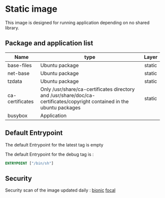 # Static image

This image is designed for running application depending on no shared library.

## Package and application list

| Name            | type                                                         | Layer  |
| --------------- | ------------------------------------------------------------ | :----: |
| base-files      | Ubuntu package                                               | static |
| net-base        | Ubuntu package                                               | static |
| tzdata          | Ubuntu package                                               | static |
| ca-certificates | Only /usr/share/ca-certificates directory and /usr/share/doc/ca-certificates/copyright contained in the ubuntu packages | static |
| busybox         | Application                                                  |

## Default Entrypoint

The default Entrypoint for the latest tag is empty

The default Entrypoint for the debug tag is :

```dockerfile
ENTRYPOINT ["/bin/sh"]
```

## Security

Security scan of the image updated daily : [bionic](../../security/table/static_18.04) [focal](../../security/table/static_20.04)
